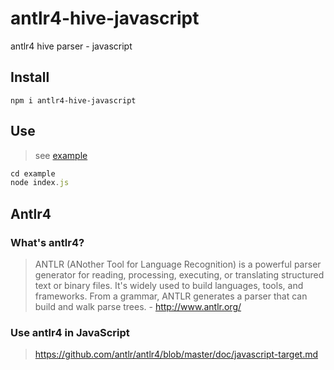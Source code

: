 # antlr4-hive-javascript

antlr4 hive parser - javascript

## Install

`npm i antlr4-hive-javascript`

## Use

> see [example](https://github.com/Mammut-FE/antlr4-hive-javascript/tree/master/example)

```javascript
cd example
node index.js
```

## Antlr4

### What's antlr4?

> ANTLR (ANother Tool for Language Recognition) is a powerful parser generator for reading, processing, executing, or translating structured text or binary files. It's widely used to build languages, tools, and frameworks. From a grammar, ANTLR generates a parser that can build and walk parse trees. - http://www.antlr.org/

### Use antlr4 in JavaScript

> https://github.com/antlr/antlr4/blob/master/doc/javascript-target.md
